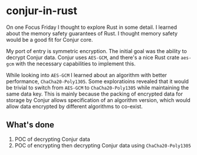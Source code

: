 # conjur-in-rust

On one Focus Friday I thought to explore Rust in some detail. I learned about the memory safety guarantees of Rust. I thought memory safety would be a good fit for Conjur core. 

My port of entry is symmetric encryption. The initial goal was the ability to decrypt Conjur data.
Conjur uses `AES-GCM`, and there's a nice Rust crate `aes-gcm` with the necessary capabilities to implement this.

While looking into `AES-GCM` I learned about an algorithm with better performance, `ChaCha20-Poly1305`. Some exploratioins revealed that it would be trivial to switch from `AES-GCM` to `ChaCha20-Poly1305` while maintaining the same data key. This is mainly because the packing of encrypted data for storage by Conjur allows specification of an algorithm version, which would allow data encrypted by different algorithms to co-exist.

## What's done

1. POC of decrypting Conjur data
2. POC of encrypting then decrypting Conjur data using `ChaCha20-Poly1305`
